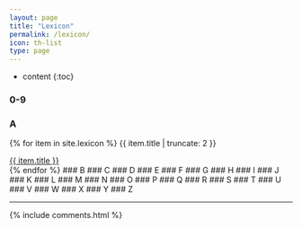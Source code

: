 ```yaml
---
layout: page
title: "Lexicon"
permalink: /lexicon/
icon: th-list
type: page
---
```


* content
{:toc}

### 0-9
### A
{% for item in site.lexicon %}
  {{ item.title | truncate: 2 }}
  <div class="lexicon">
  <a href="{{ item.url }}">{{ item.title }}</a>
</div>
{% endfor %}
### B
### C
### D
### E
### F
### G
### H
### I
### J
### K
### L
### M
### N
### O
### P
### Q
### R
### S
### T
### U
### V
### W
### X
### Y
### Z



***


{% include comments.html %}
